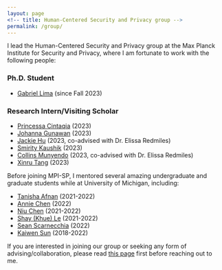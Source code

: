```yaml
---
layout: page
<!-- title: Human-Centered Security and Privacy group -->
permalink: /group/
---
```


I lead the Human-Centered Security and Privacy group at the Max Planck Institute for Security and Privacy, where I am fortunate to work with the following people:

<h3>Ph.D. Student</h3>

<ul>
<li><a href="https://thegcamilo.github.io">Gabriel Lima</a> (since Fall 2023)</li>
</ul>

<h3>Research Intern/Visiting Scholar</h3>

<ul>
<li><a href="https://id.linkedin.com/in/princessa-cintaqia-5b2973147">Princessa Cintaqia</a> (2023)</li>
<li><a href="https://johannagunawan.com">Johanna Gunawan</a> (2023)</li>
<li><a href="https://www.linkedin.com/in/yjackiehu/">Jackie Hu</a> (2023, co-advised with Dr. Elissa Redmiles)</li>
<li><a href="https://ischool.illinois.edu/people/smirity-kaushik">Smirity Kaushik</a> (2023)</li>
<li><a href="https://collinsmunyendo.github.io">Collins Munyendo</a> (2023, co-advised with Dr. Elissa Redmiles)</li>
<li><a href="https://xinrutang.github.io">Xinru Tang</a> (2023)</li>
</ul>

Before joining MPI-SP, I mentored several amazing undergraduate and graduate students while at University of Michigan, including:

<ul>
<li><a href="https://www.linkedin.com/in/tanisha-afnan/">Tanisha Afnan</a> (2021-2022)</li>
<li><a href="https://www.linkedin.com/in/anniechen10/">Annie Chen</a> (2022)</li>
<li><a href="https://www.linkedin.com/in/niuchen/">Niu Chen</a> (2021-2022)</li>
<li><a href="https://www.linkedin.com/in/khue-le/">Shay (Khue) Le</a> (2021-2022)</li>
<li><a href="https://www.linkedin.com/in/sean-scarnecchia/">Sean Scarnecchia</a> (2022)</li>
<li><a href="https://www.kaiwensun.info/">Kaiwen Sun</a> (2018-2022)</li>
</ul>

If you are interested in joining our group or seeking any form of advising/collaboration, please read <a href="https://yixinzou.github.io/joinus/">this page</a>  first before reaching out to me.